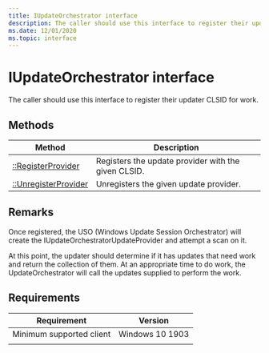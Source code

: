 ```yaml
---
title: IUpdateOrchestrator interface
description: The caller should use this interface to register their updater CLSID for work.
ms.date: 12/01/2020
ms.topic: interface
---
```


# IUpdateOrchestrator interface

The caller should use this interface to register their updater CLSID for work.

## Methods

|Method | Description |
|---|---|
|[::RegisterProvider](iupdateorchestrator-registerprovider.md) | Registers the update provider with the given CLSID.  |
|[::UnregisterProvider](iupdateorchestrator-unregisterprovider.md) | Unregisters the given update provider.  |

## Remarks
Once registered, the USO (Windows Update Session Orchestrator) will create the IUpdateOrchestratorUpdateProvider and attempt a scan on it. 

At this point, the updater should determine if it has updates that need work and return the collection of them. At an appropriate time to do work, the UpdateOrchestrator will call the updates supplied to perform the work.

## Requirements

| Requirement | Version |
|---|---|
| Minimum supported client | Windows 10 1903 |
|   |   |